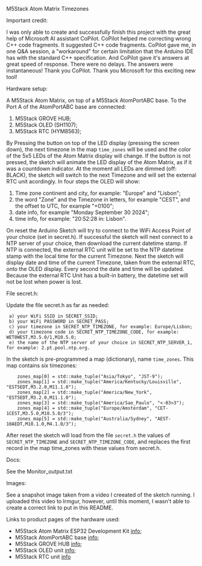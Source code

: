 M5Stack Atom Matrix Timezones

Important credit:

I was only able to create and successfully finish this project with the great help of Microsoft AI assistant CoPilot.
CoPilot helped me correcting wrong C++ code fragments. It suggested C++ code fragments. CoPilot gave me, in one Q&A session, a "workaround" 
for certain limitation that the Arduino IDE has with the standard C++ specification. And CoPilot gave it's answers at great speed of response.
There were no delays. The answers were instantaneous! Thank you CoPilot. Thank you Microsoft for this exciting new tool!

Hardware setup:

A M5Stack Atom Matrix, on top of a M5Stack AtomPortABC base. To the Port A of the AtomPortABC base are connected:
1. M5Stack GROVE HUB;
2. M5Stack OLED (SH1107);
3. M5Stack RTC (HYM8563);

By Pressing the button on top of the LED display (pressing the screen down), the next timezone in the map ```time_zones``` will be used and the color of the 5x5 LEDs of the Atom Matrix display will change.
If the button is not pressed, the sketch will animate the LED display of the Atom Matrix, as if it was a countdown indicator.
At the moment all LEDs are dimmed (off: BLACK), the sketch will switch to the next Timezone and will set the external RTC unit acordingly.
In four steps the OLED will show: 
   1) Time zone continent and city, for example: "Europe" and "Lisbon"; 
   2) the word "Zone" and the Timezone in letters, for example "CEST", and the offset to UTC, for example "+0100";
   3) date info, for example "Monday September 30 2024"; 
   4) time info, for example: "20:52:28 in: Lisbon".

On reset the Arduino Sketch will try to connect to the WiFi Access Point of your choice (set in secret.h). If successful the sketch will next connect to a NTP server of your choice, then download the current datetime stamp.
If NTP is connected, the external RTC unit will be set to the NTP datetime stamp with the local time for the current Timezone.
Next the sketch will display date and time of the current Timezone, taken from the external RTC, onto the OLED display. Every second the date and time will be updated.
Because the external RTC Unit has a built-in battery, the datetime set will not be lost when power is lost.

File secret.h:

Update the file secret.h as far as needed:
```
 a) your WiFi SSID in SECRET_SSID;
 b) your WiFi PASSWORD in SECRET_PASS;
 c) your timezone in SECRET_NTP_TIMEZONE, for example: Europe/Lisbon;
 d) your timezone code in SECRET_NTP_TIMEZONE_CODE, for example: WET0WEST,M3.5.0/1,M10.5.0;
 e) the name of the NTP server of your choice in SECRET_NTP_SERVER_1, for example: 2.pt.pool.ntp.org.
```
 In the sketch is pre-programmed a map (dictionary), name ```time_zones```. This map contains six timezones:

```
    zones_map[0] = std::make_tuple("Asia/Tokyo", "JST-9");
    zones_map[1] = std::make_tuple("America/Kentucky/Louisville", "EST5EDT,M3.2.0,M11.1.0");
    zones_map[2] = std::make_tuple("America/New_York", "EST5EDT,M3.2.0,M11.1.0");
    zones_map[3] = std::make_tuple("America/Sao_Paulo", "<-03>3");
    zones_map[4] = std::make_tuple("Europe/Amsterdam", "CET-1CEST,M3.5.0,M10.5.0/3");
    zones_map[5] = std::make_tuple("Australia/Sydney", "AEST-10AEDT,M10.1.0,M4.1.0/3");
```

 After reset the sketch will load from the file ```secret.h``` the values of ```SECRET_NTP_TIMEZONE``` and ```SECRET_NTP_TIMEZONE_CODE```, 
 and replaces the first record in the map time_zones with these values from secret.h.

Docs:

See the Monitor_output.txt

Images: 

See a snapshot image taken from a video I creeated of the sketch running. I uploaded this video to Irmgur,
however, until this moment, I wasn't able to create a correct link to put in this README.

Links to product pages of the hardware used:

- M5Stack Atom Matrix ESP32 Development Kit [info](https://shop.m5stack.com/products/atom-matrix-esp32-development-kit);
- M5Stack AtomPortABC base [info](https://docs.m5stack.com/en/unit/AtomPortABC);
- M5Stack GROVE HUB [info](https://docs.m5stack.com/en/unit/hub);
- M5Stack OLED unit [info](https://docs.m5stack.com/en/unit/oled);
- M5Stack RTC unit [info](https://shop.m5stack.com/products/real-time-clock-rtc-unit-hym8563)

